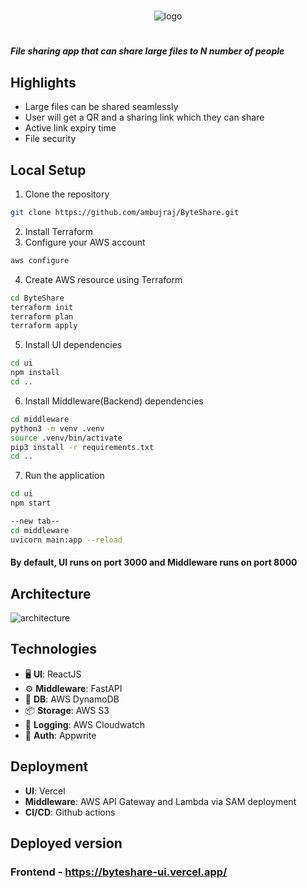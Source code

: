 #

<div align="center">
    <img src="https://github.com/ambujraj/ByteShare/assets/29935993/94a01fc5-a75f-4e46-a163-a0443f234da3" alt="logo">
</div>

#

##### File sharing app that can share large files to N number of people

## Highlights
- Large files can be shared seamlessly
- User will get a QR and a sharing link which they can share
- Active link expiry time
- File security
  
## Local Setup
1. Clone the repository
```bash
git clone https://github.com/ambujraj/ByteShare.git
```
2. Install Terraform
3. Configure your AWS account
```bash
aws configure
```
4. Create AWS resource using Terraform
```bash
cd ByteShare
terraform init
terraform plan
terraform apply
```
5. Install UI dependencies
```bash
cd ui
npm install
cd ..
```
6. Install Middleware(Backend) dependencies
```bash
cd middleware
python3 -m venv .venv
source .venv/bin/activate
pip3 install -r requirements.txt
cd ..
```
7. Run the application
```bash
cd ui
npm start

--new tab--
cd middleware
uvicorn main:app --reload
```

#### By default, UI runs on port **3000** and Middleware runs on port **8000**

## Architecture
![architecture](https://github.com/ambujraj/ByteShare/assets/29935993/24672635-edc3-4cf1-beb8-76a4c3f70001)


## Technologies
- 🖥️ **UI**: ReactJS
- ⚙️ **Middleware**: FastAPI
- 💾 **DB**: AWS DynamoDB
- 📦 **Storage**: AWS S3
- 📒 **Logging**: AWS Cloudwatch
- 🔐 **Auth**: Appwrite

## Deployment
- **UI**: Vercel
- **Middleware**: AWS API Gateway and Lambda via SAM deployment
- **CI/CD**: Github actions

## Deployed version
### Frontend - https://byteshare-ui.vercel.app/